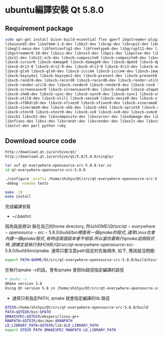 # ubuntu編譯安裝 Qt 5.8.0

## Requirement package

```sh
sudo apt-get install bison build-essential flex gperf ibgstreamer-plugins-base0.10-dev \
libasound2-dev libatkmm-1.6-dev libbz2-dev libcap-dev libcups2-dev libdrm-dev \
libegl1-mesa-dev libfontconfig1-dev libfreetype6-dev libgcrypt11-dev libglu1-mesa-dev \
libgstreamer0.10-dev libicu-dev libnss3-dev libpci-dev libpulse-dev libssl-dev libudev-dev \
libx11-dev libx11-xcb-dev libxcb-composite0 libxcb-composite0-dev libxcb-cursor-dev \
libxcb-cursor0 libxcb-damage0 libxcb-damage0-dev libxcb-dpms0 libxcb-dpms0-dev \
libxcb-dri2-0 libxcb-dri2-0-dev libxcb-dri3-0 libxcb-dri3-dev libxcb-ewmh-dev libxcb-ewmh2 \
libxcb-glx0 libxcb-glx0-dev libxcb-icccm4 libxcb-icccm4-dev libxcb-image0 libxcb-image0-dev \
libxcb-keysyms1 libxcb-keysyms1-dev libxcb-present-dev libxcb-present0 libxcb-randr0 \
libxcb-randr0-dev libxcb-record0 libxcb-record0-dev libxcb-render-util0 \
libxcb-render-util0-dev libxcb-render0 libxcb-render0-dev libxcb-res0 libxcb-res0-dev \
libxcb-screensaver0 libxcb-screensaver0-dev libxcb-shape0 libxcb-shape0-dev libxcb-shm0 \
libxcb-shm0-dev libxcb-sync-dev libxcb-sync0-dev libxcb-sync1 libxcb-util-dev \
libxcb-util0-dev libxcb-util1 libxcb-xevie0 libxcb-xevie0-dev libxcb-xf86dri0 \
libxcb-xf86dri0-dev libxcb-xfixes0 libxcb-xfixes0-dev libxcb-xinerama0 \
libxcb-xinerama0-dev libxcb-xkb-dev libxcb-xkb1 libxcb-xprint0 libxcb-xprint0-dev \
libxcb-xtest0 libxcb-xtest0-dev libxcb-xv0 libxcb-xv0-dev libxcb-xvmc0 libxcb-xvmc0-dev \
libxcb1 libxcb1-dev libxcomposite-dev libxcursor-dev libxdamage-dev libxext-dev \
libxfixes-dev libxi-dev libxrandr-dev libxrender-dev libxslt-dev libxss-dev \
libxtst-dev perl python ruby
```


## Download source code

```sh
http://download.qt.io/archive/qt/
http://download.qt.io/archive/qt/5.8/5.8.0/single/
```



```sh
tar xvf qt-everywhere-opensource-src-5.8.0.tar.xz
cd qt-everywhere-opensource-src-5.8.0

./configure -prefix /home/shihyu/Qt/src/qt-everywhere-opensource-src-5.8.0/build/ \
-debug -nomake tests

make -j8
make install
```

完成編譯安裝

- ~/.bashrc

因為我是將Qt 裝在自己的home directory, 所以$HOME/Qt/src/qt-everywhere-opensource-src-5.8.0/build/bin 裡面有一個qmake的程式, 通常Linux也會內建一個qmake程式, 有時這兩個版本會不相容. 所以當你要執行qmake這個程式時, 請確定是執行到$HOME/Qt/src/qt-everywhere-opensource-src-5.8.0/build/bin/qmake. 通常只要注意path設定的先後順序, 如下, 應該就沒問題:

```sh
export PATH=$HOME/Qt/src/qt-everywhere-opensource-src-5.8.0/build/bin/:$PATH 
```

在執行qmake -v的話，會有qmake 會把lib路徑指定編譯的路徑

```sh
# qmake -v
QMake version 3.0
Using Qt version 5.8 in /home/shihyu/Qt/src/qt-everywhere-opensource-src-5.8.0/build/lib
```

- 通常只有指定PATH, qmake 就會指定編譯的lib 路徑 

```sh
QTDIR=/home/shihyu/Qt/src/qt-everywhere-opensource-src-5.8.0/build
PATH=$QTDIR/bin:$PATH
QMAKESPEC=$QTDIR/mkspecs/linux-g++
MANPATH=$QTDIR/doc/man:$MANPATH
LD_LIBRARY_PATH=$QTDIR/lib:$LD_LIBRARY_PATH
export QTDIR PATH QMAKESPEC MANPATH LD_LIBRARY_PATH
```


